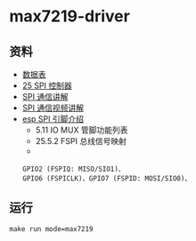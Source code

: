 # max7219-driver

## 资料

- [数据表](https://datasheets.maximintegrated.com/en/ds/MAX7219-MAX7221.pdf)
- [25 SPI 控制器](https://www.espressif.com.cn/sites/default/files/documentation/esp32-c3_technical_reference_manual_cn.pdf)
- [SPI 通信讲解](https://blog.csdn.net/zhusongziye/article/details/121598552?ops_request_misc=%257B%2522request%255Fid%2522%253A%2522166597218516781432999991%2522%252C%2522scm%2522%253A%252220140713.130102334.pc%255Fblog.%2522%257D&request_id=166597218516781432999991&biz_id=0&utm_medium=distribute.pc_search_result.none-task-blog-2~blog~first_rank_ecpm_v1~rank_v31_ecpm-1-121598552-null-null.nonecase&utm_term=spi&spm=1018.2226.3001.4450)
- [SPI 通信视频讲解](https://mp.weixin.qq.com/s?__biz=MzI1MDg4OTMwMw==&mid=2247497099&idx=2&sn=cf271f04670f3cd24a97e650ed5fe598&chksm=e9f9e0b3de8e69a5cd377d796d8bc0307df1f90e47edd55151797789ad739a4aac457af54521&scene=21#wechat_redirect)
- [esp SPI 引脚介绍](https://www.espressif.com.cn/sites/default/files/documentation/esp32-c3_technical_reference_manual_cn.pdf)
  - 5.11 IO MUX 管脚功能列表
  - 25.5.2 FSPI 总线信号映射
  -
  ```
  GPIO2 (FSPIQ: MISO/SIO1)、
  GPIO6 (FSPICLK)、GPIO7 (FSPID: MOSI/SIO0)、
  ```

## 运行

```
make run mode=max7219
```
